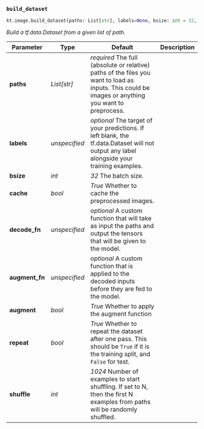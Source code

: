 ### `build_dataset`

```python
kt.image.build_dataset(paths: List[str], labels=None, bsize: int = 32, cache: bool = True, decode_fn=None, augment_fn=None, augment: bool = True, repeat: bool = True, shuffle: int = 1024, cache_dir: str = '')
```

*Build a tf.data.Dataset from a given list of path.*

| Parameter | Type | Default | Description |
|-|-|-|-|
| **paths** | *List[str]* | *required* The full (absolute or relative) paths of the files you want to load as inputs. This could be images or anything you want to preprocess.
| **labels** | *unspecified* | *optional* The target of your predictions. If left blank, the tf.data.Dataset will not output any label alongside your training examples.
| **bsize** | *int* | *32* The batch size.
| **cache** | *bool* | *True* Whether to cache the preprocessed images.
| **decode_fn** | *unspecified* | *optional* A custom function that will take as input the paths and output the tensors that will be given to the model.
| **augment_fn** | *unspecified* | *optional* A custom function that is applied to the decoded inputs before they are fed to the model.
| **augment** | *bool* | *True* Whether to apply the augment function
| **repeat** | *bool* | *True* Whether to repeat the dataset after one pass. This should be `True` if it is the training split, and `False` for test.
| **shuffle** | *int* | *1024* Number of examples to start shuffling. If set to N, then the first N examples from paths will be randomly shuffled.